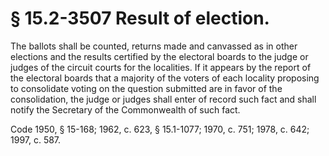 # § 15.2-3507 Result of election.

<p>The ballots shall be counted, returns made and canvassed as in other elections and the results certified by the electoral boards to the judge or judges of the circuit courts for the localities. If it appears by the report of the electoral boards that a majority of the voters of each locality proposing to consolidate voting on the question submitted are in favor of the consolidation, the judge or judges shall enter of record such fact and shall notify the Secretary of the Commonwealth of such fact.</p><p>Code 1950, § 15-168; 1962, c. 623, § 15.1-1077; 1970, c. 751; 1978, c. 642; 1997, c. 587.</p>